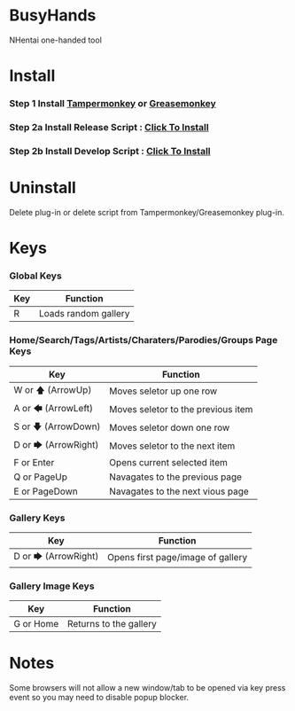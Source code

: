 # BusyHands
NHentai one-handed tool

# Install
### Step 1 Install [Tampermonkey](http://tampermonkey.net/) or [Greasemonkey](https://www.greasespot.net/)
### Step 2a Install Release Script : [Click To Install](https://human177013.github.io/BusyHands/busyhands.user.js)
### Step 2b Install Develop Script : [Click To Install](https://human177013.github.io/BusyHands/busyhands-dev.user.js)

# Uninstall
Delete plug-in or delete script from Tampermonkey/Greasemonkey plug-in.

# Keys
### Global Keys
| Key | Function |
| ----------- | ----------- |
| R | Loads random gallery |

### Home/Search/Tags/Artists/Charaters/Parodies/Groups Page Keys
| Key | Function |
| ----------- | ----------- |
| W or 🡅 (ArrowUp) | Moves seletor up one row |
| A or 🡄 (ArrowLeft) | Moves seletor to the previous item |
| S or 🡇 (ArrowDown) | Moves seletor down one row |
| D or 🡆 (ArrowRight) | Moves seletor to the next item |
| F or Enter | Opens current selected item |
| Q or PageUp | Navagates to the previous page |
| E or PageDown | Navagates to the next vious page |

### Gallery Keys
| Key | Function |
| ----------- | ----------- |
| D or 🡆 (ArrowRight) | Opens first page/image of gallery |

### Gallery Image Keys
| Key | Function |
| ----------- | ----------- |
| G or Home | Returns to the gallery |

# Notes
Some browsers will not allow a new window/tab to be opened via key press event so you may need to disable popup blocker.